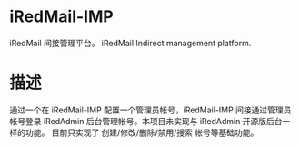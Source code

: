 # iRedMail-IMP
iRedMail 间接管理平台。
iRedMail Indirect management platform. 
# 描述
通过一个在 iRedMail-IMP 配置一个管理员帐号，iRedMail-IMP 间接通过管理员帐号登录 iRedAdmin 后台管理帐号。本项目未实现与 iRedAdmin 开源版后台一样的功能。
目前只实现了 创建/修改/删除/禁用/搜索 帐号等基础功能。
